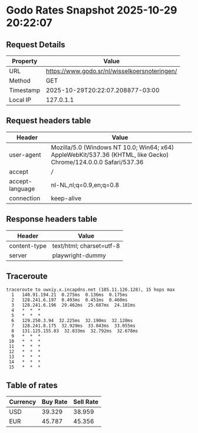 # Godo Rates Snapshot 2025-10-29 20:22:07
## Request Details

| Property | Value |
|----------|-------|
| URL | https://www.godo.sr/nl/wisselkoersnoteringen/ |
| Method | GET |
| Timestamp | 2025-10-29T20:22:07.208877-03:00 |
| Local IP | 127.0.1.1 |
    
## Request headers table

| Header | Value |
|--------|-------|
| user-agent | Mozilla/5.0 (Windows NT 10.0; Win64; x64) AppleWebKit/537.36 (KHTML, like Gecko) Chrome/124.0.0.0 Safari/537.36 |
| accept | */* |
| accept-language | nl-NL,nl;q=0.9,en;q=0.8 |
| connection | keep-alive |

    
## Response headers table
| Header | Value |
|--------|-------|
| content-type | text/html; charset=utf-8 |
| server | playwright-dummy |

## Traceroute 

```
traceroute to uwxiy.x.incapdns.net (185.11.126.128), 15 hops max
  1   140.91.194.21  0.275ms  0.136ms  0.175ms 
  2   128.241.6.197  0.493ms  0.451ms  0.460ms 
  3   128.241.6.196  29.462ms  25.687ms  24.181ms 
  4   *  *  * 
  5   *  *  * 
  6   129.250.3.94  32.225ms  32.190ms  32.120ms 
  7   128.241.8.175  32.929ms  33.043ms  33.055ms 
  8   131.125.155.83  32.833ms  32.792ms  32.678ms 
  9   *  *  * 
 10   *  *  * 
 11   *  *  * 
 12   *  *  * 
 13   *  *  * 
 14   *  *  * 
 15   *  *  * 

```


## Table of rates

| Currency | Buy Rate | Sell Rate |
|----------|----------|-----------|
| USD | 39.329 | 38.959 |
| EUR | 45.787 | 45.356 |
